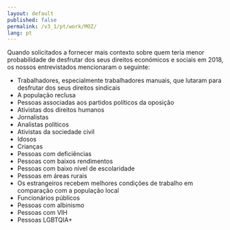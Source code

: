 ```yaml
---
layout: default
published: false
permalink: /v3_1/pt/work/MOZ/
lang: pt
---
```


Quando solicitados a fornecer mais contexto sobre quem teria menor probabilidade de desfrutar dos seus direitos económicos e sociais em 2018, os nossos entrevistados mencionaram o seguinte:
-	Trabalhadores, especialmente trabalhadores manuais, que lutaram para desfrutar dos seus direitos sindicais
-	A população reclusa
-	Pessoas associadas aos partidos políticos da oposição
-	Ativistas dos direitos humanos
-	Jornalistas
-	Analistas políticos
-	Ativistas da sociedade civil
-	Idosos
-	Crianças
-	Pessoas com deficiências
-	Pessoas com baixos rendimentos
-	Pessoas com baixo nível de escolaridade
-	Pessoas em áreas rurais
-	Os estrangeiros recebem melhores condições de trabalho em comparação com a população local
-	Funcionários públicos
-	Pessoas com albinismo
-	Pessoas com VIH
-	Pessoas LGBTQIA+
